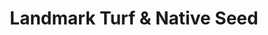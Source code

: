 ---
title: "Landmark Turf & Native Seed"
url: /spokane/landmark-turf-and-native-seed/
shop: agrarian
---